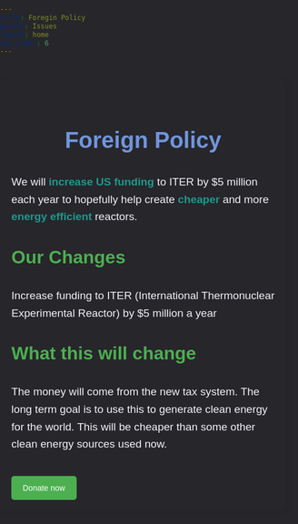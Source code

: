 ```yaml
---
title: Foregin Policy
parent: Issues
layout: home
nav_order: 6
---
```

<html lang="en">
<head>
    <meta charset="UTF-8">
    <meta name="viewport" content="width=device-width, initial-scale=1.0">
    <title>Foregin policy</title>
    <style>
        body, html {
            margin: 0;
            padding: 0;
            font-family: Arial, sans-serif;
            background-color: #27262b;
            color: #f4f2f8;
            line-height: 1.6;
        }
        .content-container {
            max-width: 1000px;
            margin: 40px auto;
            padding: 20px;
            background-color: #27262b;
            border-radius: 10px;
            box-shadow: 0 2px 10px rgba(0, 0, 0, 0.1);
        }
        h1 {
            color: #7095DB;
            font-size: 2.5rem;
            text-align: center;
        }
        h2 {
            color: #4CAF50;
            font-size: 2rem;
            margin-top: 30px;
        }
        p {
            font-size: 1.2rem;
            margin-bottom: 20px;
        }
        ul, li {
            font-size: 1.1rem;
            margin-bottom: 10px;
            padding-left: 20px;
        }
        ul ul {
            margin-top: 10px;
            padding-left: 20px;
        }
        /* Styling for key terms */
        strong {
            color: #1D998D;
        }
        /* Buttons for action items */
        .action-button {
            display: inline-block;
            background-color: #4CAF50;
            color: white;
            padding: 10px 20px;
            text-decoration: none;
            border-radius: 5px;
            margin-top: 20px;
        }
        .action-button:hover {
            background-color: #45a049;
        }
    </style>
</head>
<body>
    <div class="content-container">
        <h1>Foreign Policy</h1>
        <p>We will <strong>increase US funding</strong> to ITER by $5 million each year to hopefully help create <strong>cheaper</strong> and more <strong>energy efficient</strong> reactors.</p>
        <h2>Our Changes</h2>
        <p>
        Increase funding to ITER (International Thermonuclear Experimental Reactor) by $5 million a year
        </p>
        <h2>What this will change</h2>
        <p>
            The money will come from the new tax system. The long term goal is to use this to generate clean energy for the world. This will be cheaper than some other clean energy sources used now.
        </p>
        <!-- Call to action -->
        <a href="/WEBSITE/Donations.html" class="action-button">Donate now</a>
    </div>
</body>
</html>